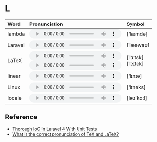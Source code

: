 
# L

| Word  | Pronunciation | Symbol |
| :-- | :-- | :-- |
| lambda | <audio :src="$withBase('/audio/lambda.mp3')" controls="controls"></audio> | ['læmdə] |
| Laravel | <audio :src="$withBase('/audio/Laravel.mp3')" controls="controls"></audio> | [ˈlæəwaʊ] |
| LaTeX | <audio :src="$withBase('/audio/LaTeX_0.mp3')" controls="controls"></audio><br/><audio :src="$withBase('/audio/LaTeX_1.mp3')" controls="controls"></audio> | [ˈlɑːtɛk]<br/>[ˈleɪtɛk] |
| linear | <audio :src="$withBase('/audio/linear.mp3')" controls="controls"></audio> | ['lɪnɪə] |
| Linux | <audio :src="$withBase('/audio/Linux.mp3')" controls="controls"></audio> | ['lɪnəks] |
| locale | <audio :src="$withBase('/audio/locale.mp3')" controls="controls"></audio> | [ləʊ'kɑːl] |

## Reference

- [Thorough IoC In Laravel 4 With Unit Tests](https://www.youtube.com/watch?v=F1VyHfoUuLU&feature=youtu.be)
- [What is the correct pronunciation of TeX and LaTeX?](https://tex.stackexchange.com/questions/17502/what-is-the-correct-pronunciation-of-tex-and-latex)

<style lang="css">
audio {
  height: 30px;
}

@media screen and (max-width: 720px){
  audio { 
    width: 20px; 
  } 
}
</style>
